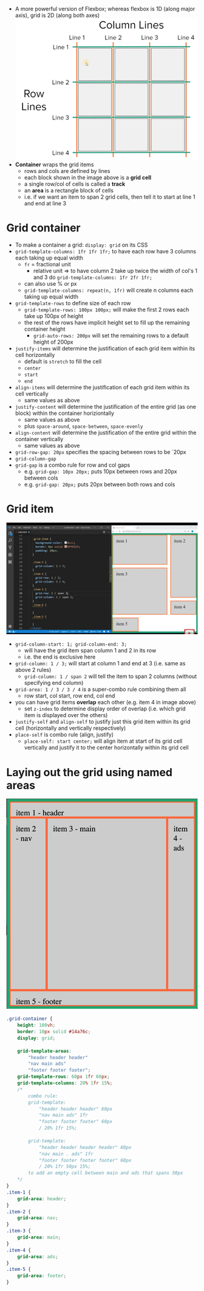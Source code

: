 - A more powerful version of Flexbox; whereas flexbox is 1D (along major axis), grid is 2D (along both axes)
![grid lines](images/grid-lines.png)
- **Container** wraps the grid items
    - rows and cols are defined by lines
    - each block shown in the image above is a **grid cell**
    - a single row/col of cells is called a **track**
    - an **area** is a rectangle block of cells
    - i.e. if we want an item to span 2 grid cells, then tell it to start at line 1 and end at line 3 

# Grid container
- To make a container a grid: `display: grid` on its CSS
- `grid-template-columns: 1fr 1fr 1fr;` to have each row have 3 columns each taking up equal width
    - `fr` = fractional unit
        - relative unit => to have column 2 take up twice the width of col's 1 and 3 do `grid-template-columns: 1fr 2fr 1fr;`
    - can also use % or px
    - `grid-template-columns: repeat(n, 1fr)` will create n columns each taking up equal width
- `grid-template-rows` to define size of each row
    - `grid-template-rows: 100px 100px;` will make the first 2 rows each take up 100px of height
    - the rest of the rows have implicit height set to fill up the remaining container height
        - `grid-auto-rows: 200px` will set the remaining rows to a default height of 200px
- `justify-items` will determine the justification of each grid item within its cell horizontally
    - default is `stretch` to fill the cell
    - `center`
    - `start`
    - `end`
- `align-items` will determine the justification of each grid item within its cell vertically
    - same values as above
- `justify-content` will determine the justification of the entire grid (as one block) within the container horiziontally
    - same values as above 
    - plus `space-around`, `space-between`, `space-evenly`
- `align-content` will determine the justification of the entire grid within the container vertically
    - same values as above
- `grid-row-gap: 20px` specifies the spacing between rows to be `20px
- `grid-column-gap`
- `grid-gap` is a combo rule for row and col gaps 
    - e.g. `grid-gap: 10px 20px;` puts 10px between rows and 20px between cols
    - e.g. `grid-gap: 20px;` puts 20px between both rows and cols

# Grid item
![grid items](images/grid-items.png)
- `grid-column-start: 1; grid-column-end: 3;`
    - will have the grid item span column 1 and 2 in its row
    - i.e. the end is exclusive here
- `grid-column: 1 / 3;` will start at column 1 and end at 3 (i.e. same as above 2 rules)
    - `grid-column: 1 / span 2` will tell the item to span 2 columns (without specifying end column)
- `grid-area: 1 / 3 / 3 / 4` is a super-combo rule combining them all
    - row start, col start, row end, col end
- you can have grid items **overlap** each other (e.g. item 4 in image above)
    - set `z-index` to determine display order of overlap (i.e. which grid item is displayed over the others)
- `justify-self` and `align-self` to justify just this grid item within its grid cell (horizontally and vertically respectively)
- `place-self` is combo rule (align, justify)
    - `place-self: start center;` will align item at start of its grid cell vertically and justify it to the center horizontally within its grid cell

# Laying out the grid using named areas
![grid area layout](images/grid-area.png)
```css
.grid-container {
    height: 100vh;
    border: 10px solid #14a76c;
    display: grid;
    
    grid-template-areas: 
        "header header header"
        "nav main ads"
        "footer footer footer";
    grid-template-rows: 60px 1fr 60px;
    grid-template-columns: 20% 1fr 15%;
    /*
        combo rule:
        grid-template: 
            "header header header" 60px
            "nav main ads" 1fr
            "footer footer footer" 60px 
            / 20% 1fr 15%;

        grid-template: 
            "header header header header" 60px
            "nav main . ads" 1fr
            "footer footer footer footer" 60px 
            / 20% 1fr 50px 15%;
        to add an empty cell between main and ads that spans 50px
    */
}
.item-1 {
    grid-area: header;
}
.item-2 {
    grid-area: nav;
}
.item-3 {
    grid-area: main;
}
.item-4 {
    grid-area: ads;
}
.item-5 {
    grid-area: footer;
}
```